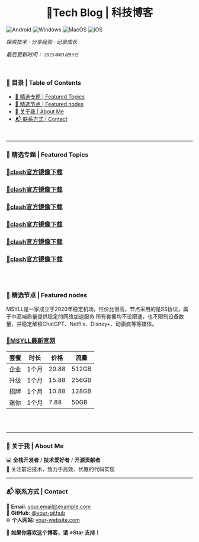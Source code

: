 <h1 align="center">📘Tech Blog  | 科技博客</h1>

![Android](https://img.shields.io/badge/安卓-Android-brightgreen)
![Windows](https://img.shields.io/badge/微软-Windows-blue)
![MacOS](https://img.shields.io/badge/OS-MacOS-lightgrey)
![iOS](https://img.shields.io/badge/苹果-iOS-red)

*探索技术 · 分享经验 · 记录成长*

*最后更新时间： `2025年03月03日`*





<br>

### 📂 目录 | Table of Contents  
- [🚀 精选专题 | Featured Topics](#-精选专题--Featured-Topics)  
- [📖 精选节点 | Featured nodes](#-精选节点--Featured-nodes)  
- [📌 关于我 | About Me ](#-关于我--about-me)  
- [📬 联系方式 | Contact](#-联系方式--contact)  

<br>
  
___


### 🚀 精选专题 | Featured Topics  
### [🚀clash官方镜像下载](https://github.com/wangzai69/ClashX)
### [🚀clash官方镜像下载](https://github.com/wangzai69/ClashX)
### [🚀clash官方镜像下载](https://github.com/wangzai69/ClashX)
### [🚀clash官方镜像下载](https://github.com/wangzai69/ClashX)
### [🚀clash官方镜像下载](https://github.com/wangzai69/ClashX)
### [🚀clash官方镜像下载](https://github.com/wangzai69/ClashX)
<br>
<br>

### 📖 精选节点 | Featured nodes
MSYLL是一家成立于2020年稳定机场，性价比很高，节点采用的是SS协议，属于中高端质量提供稳定的网络加速服务.所有套餐均不设限速，也不限制设备数量，并稳定解锁ChatGPT、Netflix、Disney+、动画疯等等媒体。
### [🚀MSYLL最新官网](https://122677.top)

| 套餐 | 时长 | 价格 | 流量 |
|------|------|------|------|
| 企业 | 1个月 |20.88 |512GB |
| 升级 | 1个月 |15.88 |256GB |
| 招牌 | 1个月 |10.88 |128GB |
| 迷你 | 1个月 |7.88  |50GB  |
<br>
<br>

---

### 📌 关于我 | About Me  
💻 **全栈开发者** / **技术爱好者** / **开源贡献者**  
🚀 关注前沿技术，致力于高效、优雅的代码实现  

---

### 📬 联系方式 | Contact  
📧 **Email**: [your.email@example.com](mailto:your.email@example.com)  
🐙 **GitHub**: [@your-github](https://github.com/your-github)  
🌐 **个人网站**: [your-website.com](https://your-website.com)  

📢 **如果你喜欢这个博客，请 ⭐Star 支持！**  
